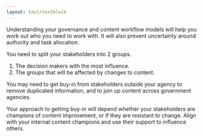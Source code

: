 ```yaml
---
layout: text/textblock
---
```


Understanding your governance and content workflow models will help you work out who you need to work with. It will also prevent uncertainty around authority and task allocation. 

You need to split your stakeholders into 2 groups.  
1. The decision makers with the most influence.
2. The groups that will be affected by changes to content.

You may need to get buy-in from stakeholders outside your agency to remove duplicated information, and to join up content across government agencies.

Your approach to getting buy-in will depend whether your stakeholders are champions of content improvement, or if they are resistant to change. Align with your internal content champions and use their support to influence others.

